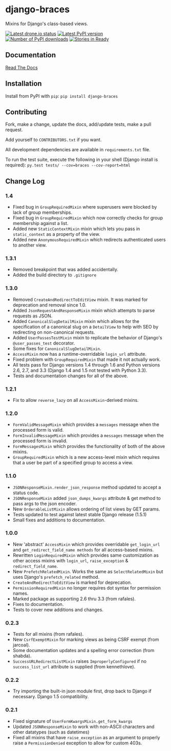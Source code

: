 # django-braces
Mixins for Django's class-based views.

[![Latest drone.io status](https://drone.io/github.com/brack3t/django-braces/status.png)](https://drone.io/github.com/brack3t/django-braces)
[![Latest PyPI version](https://pypip.in/v/django-braces/badge.png)](https://crate.io/packages/django-braces/)
[![Number of PyPI downloads](https://pypip.in/d/django-braces/badge.png)](https://crate.io/packages/django-braces/)
[![Stories in Ready](https://badge.waffle.io/brack3t/django-braces.png)](http://waffle.io/brack3t/django-braces)

## Documentation
[Read The Docs](http://django-braces.readthedocs.org/en/latest/index.html)

## Installation
Install from PyPI with `pip`:
`pip install django-braces`

## Contributing

Fork, make a change, update the docs, add/update tests, make a pull request.

Add yourself to `CONTRIBUTORS.txt` if you want.

All development dependencies are available in `requirements.txt` file.

To run the test suite, execute the following in your shell (Django install is required):
`py.test tests/ --cov=braces --cov-report=html`

## Change Log

### 1.4

* Fixed bug in `GroupRequiredMixin` where superusers were blocked by lack of group memberships.
* Fixed bug in `GroupRequiredMixin` which now correctly checks for group membership against a list.
* Added new `StaticContextMixin` mixin which lets you pass in `static_context` as a property of the view.
* Added new `AnonymousRequiredMixin` which redirects authenticated users to another view.

### 1.3.1

* Removed breakpoint that was added accidentally.
* Added the build directory to `.gitignore`

### 1.3.0

* Removed `CreateAndRedirectToEditView` mixin. It was marked for deprecation and removal since 1.0.
* Added `JsonRequestAndResponseMixin` mixin which attempts to parse requests as JSON.
* Added `CanonicalSlugDetailMixin` mixin which allows for the specification of a canonical slug on a `DetailView` to help with SEO by redirecting on non-canonical requests.
* Added `UserPassesTestMixin` mixin to replicate the behavior of Django's `@user_passes_test` decorator.
* Some fixes for `CanonicalSlugDetailMixin`.
* `AccessMixin` now has a runtime-overridable `login_url` attribute.
* Fixed problem with `GroupRequiredMixin` that made it not actually work.
* All tests pass for Django versions 1.4 through 1.6 and Python versions 2.6, 2.7, and 3.3 (Django 1.4 and 1.5 not tested with Python 3.3).
* Tests and documentation changes for all of the above.

### 1.2.1
* Fix to allow `reverse_lazy` on all `AccessMixin`-derived mixins.

### 1.2.0
* `FormValidMessageMixin` which provides a `messages` message when the processed form is valid.
* `FormInvalidMessageMixin` which provides a `messages` message when the processed form is invalid.
* `FormMessagesMixin` which provides the functionality of both of the above mixins.
* `GroupRequiredMixin` which is a new access-level mixin which requires that a user be part of a specified group to access a view.

### 1.1.0
* `JSONResponseMixin.render_json_response` method updated to accept a status code.
* `JSONResponseMixin` added `json_dumps_kwargs` attribute & get method to pass args to the json encoder.
* New `OrderableListMixin` allows ordering of list views by GET params.
* Tests updated to test against latest stable Django release (1.5.1)
* Small fixes and additions to documentation.

### 1.0.0
* New 'abstract' `AccessMixin` which provides overridable `get_login_url` and `get_redirect_field_name methods` for all access-based mixins.
* Rewritten `LoginRequiredMixin` which provides same customization as other access mixins with `login_url`, `raise_exception` & `redirect_field_name`.
* New `PrefetchRelatedMixin`. Works the same as `SelectRelatedMixin` but uses Django's `prefetch_related` method.
* `CreateAndRedirectToEditView` is marked for deprecation.
* `PermissionRequiredMixin` no longer requires dot syntax for permission names.
* Marked package as supporting 2.6 thru 3.3 (from rafales).
* Fixes to documentation.
* Tests to cover new additions and changes.

### 0.2.3
* Tests for all mixins (from rafales).
* New `CsrfExemptMixin` for marking views as being CSRF exempt (from jarcoal).
* Some documentation updates and a spelling error correction (from shabda).
* `SuccessURLRedirectListMixin` raises `ImproperlyConfigured` if no `success_list_url` attribute is supplied (from kennethlove).

### 0.2.2
* Try importing the built-in json module first, drop back to Django if necessary. Django 1.5 compatibility.

### 0.2.1
* Fixed signature of `UserFormKwargsMixin.get_form_kwargs`
* Updated `JSONResponseMixin` to work with non-ASCII characters and other datatypes (such as datetimes)
* Fixed all mixins that have `raise_exception` as an argument to properly raise a `PermissionDenied` exception to allow for custom 403s.

